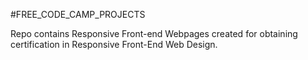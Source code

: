 #FREE_CODE_CAMP_PROJECTS

Repo contains Responsive Front-end Webpages created for obtaining certification in Responsive Front-End Web Design.
